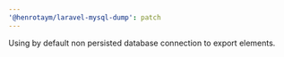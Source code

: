 ```yaml
---
'@henrotaym/laravel-mysql-dump': patch
---
```


Using by default non persisted database connection to export elements.
